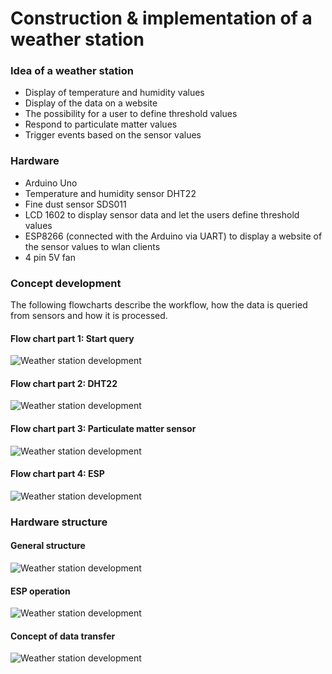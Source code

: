 # Construction & implementation of a weather station

### Idea of a weather station

- Display of temperature and humidity values
- Display of the data on a website
- The possibility for a user to define threshold values
- Respond to particulate matter values
- Trigger events based on the sensor values

### Hardware
- Arduino Uno
- Temperature and humidity sensor DHT22
- Fine dust sensor SDS011
- LCD 1602 to display sensor data and let the users define threshold values
- ESP8266 (connected with the Arduino via UART) to display a website of the sensor values to wlan clients
- 4 pin 5V fan

### Concept development

The following flowcharts describe the workflow, how the data is queried from sensors and how it is processed.

#### Flow chart part 1: Start query
![Weather station development](./Presentation/images/Ablaufdiagramm2Start.jpg "Start query workflow")

#### Flow chart part 2: DHT22
![Weather station development](./Presentation/images/AD_TempFeucht.PNG "Workflow of DHT22")

#### Flow chart part 3: Particulate matter sensor
![Weather station development](./Presentation/images/AD_Feinstaub.PNG "Workflow of Particulate matter sensor")

#### Flow chart part 4: ESP
![Weather station development](./Presentation/images/AD_ESP_Ausgabe.PNG "Workflow of ESP")

### Hardware structure

#### General structure
![Weather station development](./Presentation/images/TempLueftFeinstaub.png "Hardware structure")

#### ESP operation
![Weather station development](./Presentation/images/ESP_Betrieb.png "ESP operation")

#### Concept of data transfer
![Weather station development](./Presentation/images/AD_Workflow.png "Concept of data transfer")


